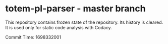 # totem-pl-parser - master branch

This repository contains frozen state of the repository.
Its history is cleared. It is used only for static code
analysis with Codacy.

Commit Time: 1698332001